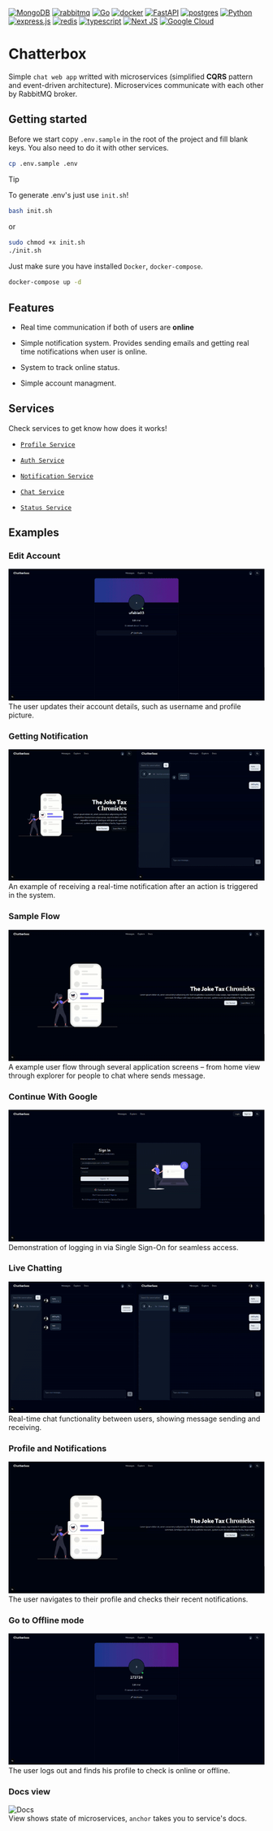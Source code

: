 [![MongoDB](https://img.shields.io/badge/MongoDB-%234ea94b.svg?style=for-the-badge&logo=mongodb&logoColor=white)]()
[![rabbitmq](https://img.shields.io/badge/rabbitmq-%23FF6600.svg?&style=for-the-badge&logo=rabbitmq&logoColor=white)]()
[![Go](https://img.shields.io/badge/go-%2300ADD8.svg?style=for-the-badge&logo=go&logoColor=white)]()
[![docker](https://img.shields.io/badge/docker-%230db7ed.svg?style=for-the-badge&logo=docker&logoColor=white)]()
[![FastAPI](https://img.shields.io/badge/FastAPI-005571?style=for-the-badge&logo=fastapi)]()
[![postgres](https://img.shields.io/badge/PostgreSQL-316192?style=for-the-badge&logo=postgresql&logoColor=white)]()
[![Python](https://img.shields.io/badge/python-3670A0?style=for-the-badge&logo=python&logoColor=ffdd54)]()
[![express.js](https://img.shields.io/badge/Express.js-404D59?style=for-the-badge)]()
[![redis](https://img.shields.io/badge/redis-%23DD0031.svg?&style=for-the-badge&logo=redis&logoColor=white)]()
[![typescript](https://img.shields.io/badge/TypeScript-007ACC?style=for-the-badge&logo=typescript&logoColor=white)]()
[![Next JS](https://img.shields.io/badge/Next-black?style=for-the-badge&logo=next.js&logoColor=white)]()
[![Google Cloud](https://img.shields.io/badge/GoogleCloud-%234285F4.svg?style=for-the-badge&logo=google-cloud&logoColor=white)]()


# Chatterbox

Simple `chat web app` writted with microservices (simplified **CQRS** pattern and event-driven architecture). Microservices communicate with each other by RabbitMQ broker. 

## Getting started

Before we start copy `.env.sample` in the root of the project and fill blank keys. You also need to do it with other services.

```bash
cp .env.sample .env
```

> [!TIP]
> To generate .env's just use `init.sh`!

```bash
bash init.sh
```

or

```bash
sudo chmod +x init.sh
./init.sh
```

Just make sure you have installed `Docker`, `docker-compose`.

```bash
docker-compose up -d
```

## Features

- Real time communication if both of users are **online**

- Simple notification system. Provides sending emails and getting real time notifications when user is online.

- System to track online status.

- Simple account managment.


## Services

Check services to get know how does it works!

- [`Profile Service`](profile_service)

- [`Auth Service`](auth_service)

- [`Notification Service`](notification_service)

- [`Chat Service`](chat_service)

- [`Status Service`](status_service)

## Examples

### Edit Account  
![Edit Account](./docs/gifs/edit.gif)  
The user updates their account details, such as username and profile picture.

### Getting Notification  
![Getting Notification](./docs/gifs/getting_notification.gif)  
An example of receiving a real-time notification after an action is triggered in the system.

### Sample Flow  
![Sample flow](./docs/gifs/sample_flow.gif)  
A example user flow through several application screens – from home view through explorer for people to chat where sends message. 

### Continue With Google
![SSO](./docs/gifs/sso.gif)  
Demonstration of logging in via Single Sign-On for seamless access.

### Live Chatting  
![Chatting](./docs/gifs/live_chatting.gif)  
Real-time chat functionality between users, showing message sending and receiving.

### Profile and Notifications  
![Go to profile and check notifications](./docs/gifs/go_to_profile_check_notification.gif)  
The user navigates to their profile and checks their recent notifications.


### Go to Offline mode
![Loggin out](./docs/gifs/offline_mode.gif)  
The user logs out and finds his profile to check is online or offline.

### Docs view
![Docs](./docs/imgs/docs.png)  
View shows state of microservices, `anchor` takes you to service's docs.